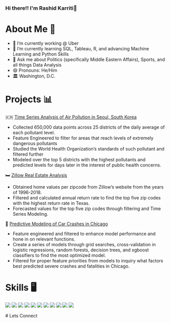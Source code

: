 ### Hi there!! I'm Rashid Karriti👋

# About Me :man:
- 🔭 I’m currently working @ Uber
- 🌱 I’m currently learning SQL, Tableau, R, and advancing Machine Learning and Python Skills 
- 💬 Ask me about Politics (specifically Middle Eastern Affairs), Sports, and all things Data Analysis
- 😄 Pronouns: He/Him
- 🏛 Washington, D.C. 

# Projects 📊
🇰🇷 [Time Series Analysis of Air Pollution in Seoul, South Korea](https://github.com/rhk48/Time-Series-Analysis-of-Seouls-Air-Pollution)
- Collected 650,000 data points across 25 districts of the daily average of each pollutant level.
- Feature Engineered to filter for areas that reach levels of extremely dangerous pollutants
- Studied the World Health Organization’s standards of such pollutant and filtered further
- Modeled over the top 5 districts with the highest pollutants and predicted levels for days later in the interest of public health concerns. 

🛏️ [Zillow Real Estate Analysis](https://github.com/rhk48/zillow-time-series) 
- Obtained home values per zipcode from Zillow’s website from the years of 1996-2018.
- Filtered and calculated annual return rate to find the top five zip codes with the highest return rate in Texas.
- Forecasted values for the top five zip codes through filtering and Time Series Modeling. 

🚗 [Predictive Modeling of Car Crashes in Chicago](https://github.com/rhk48/chicago-cars) 
- Feature engineered and filtered to enhance model performance and hone in on relevant functions.  
- Create a series of models through grid searches, cross-validation in logistic regressions, random forests, decision trees, and xgboost classifiers to find the most optimized model.  
- Filtered for proper feature priorities from models to inquiry what factors best predicted severe crashes and fatalities in Chicago. 


# Skills 🖥
<p>
  <img src="https://img.shields.io/badge/Python-3776AB?style=for-the-badge&logo=python&logoColor=white" />
  <img src="https://img.shields.io/badge/HTML5-E34F26?style=for-the-badge&logo=html5&logoColor=white" />
  <img src="https://img.shields.io/badge/SQLite-07405E?style=for-the-badge&logo=sqlite&logoColor=white" />
  <img src=https://img.shields.io/badge/Numpy-777BB4?style=for-the-badge&logo=numpy&logoColor=white" />
  <img src=https://img.shields.io/badge/Pandas-2C2D72?style=for-the-badge&logo=pandas&logoColor=white" />
  <img src= https://img.shields.io/badge/Plotly-239120?style=for-the-badge&logo=plotly&logoColor=white" />
  <img src=https://img.shields.io/badge/json-5E5C5C?style=for-the-badge&logo=json&logoColor=white" />
  <img src=https://img.shields.io/badge/R-276DC3?style=for-the-badge&logo=r&logoColor=white" />
  <img src=https://img.shields.io/badge/Jupyter-F37626.svg?&style=for-the-badge&logo=Jupyter&logoColor=white" />
  <img src=https://img.shields.io/badge/Selenium-43B02A?style=for-the-badge&logo=Selenium&logoColor=white" />
  <img src=https://img.shields.io/badge/Tableau-E97627?style=for-the-badge&logo=Tableau&logoColor=white" /> 
<p> 
# Lets Connect
